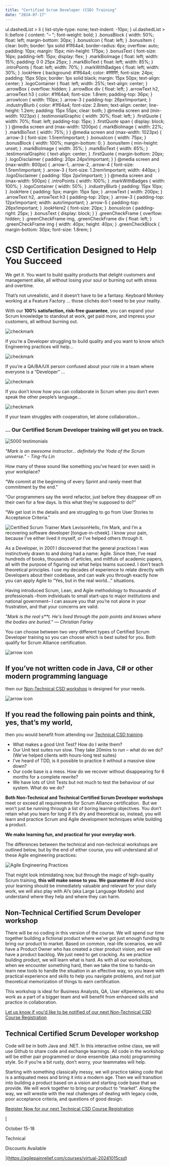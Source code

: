 ```yaml
---
title: "Certified Scrum Developer (CSD) Training"
date: "2024-07-17"
---
```


ul.dashedList > li { list-style-type: none; text-indent: -10px; } ul.dashedList > li::before { content: "– "; font-weight: bold; } .bonusBlock { width: 50%; float: left; margin-bottom: 30px; } .bonusIcon { float: left; } .bonusItem { clear: both; border: 1px solid #1f64a4; border-radius: 6px; overflow: auto; padding: 10px; margin: 15px; min-height: 175px; } .bonusText { font-size: 16px; padding-left: 15px; display: flex; } .markBioImage { float: left; width: 15%; padding: 0 0 25px 25px; } .markBioText { float: left; width: 85%; } .introPoints { float: left; width: 70%; } .markWithBadges { float: left; width: 30%; } .lookHere { background: #1f64a4; color: #ffffff; font-size: 24px; padding: 15px 50px; border: 1px solid black; margin: 15px 50px; text-align: center; } .logoContainer { float: left; width: 25%; text-align: center; } .arrowBox { overflow: hidden; } .arrowBox div { float: left; } .arrowText h2, .arrowText h3 { color: #1f64a4; font-size: 1.8rem; padding-top: 36px; } .arrowIcon { width: 110px; } .arrow-3 { padding-top: 26px!important; } .industryBlurb { color: #1f64a4; font-size: 2.8rem; text-align: center; line-height: 1.2em; padding: 15px 55px; clear: both; } @media screen and (min-width: 1023px) { .testimonialGraphic { width: 30%; float: left; } .firstQuote { width: 70%; float: left; padding-top: 15px; } .firstQuote span { display: block; } } @media screen and (max-width: 1200px) { .markBioImage { width: 22%; } .markBioText { width: 75%; } } @media screen and (max-width: 1023px) { .arrow-3 { font-size: 1.5rem!important; } .bonusIcon { width: 75px; } .bonusBlock { width: 100%; margin-bottom: 0; } .bonusItem { min-height: unset; } .markBioImage { width: 35%; } .markBioText { width: 65%; } .testimonialGraphic { text-align: center; } .firstQuote { margin-bottom: 20px; } .logoDisclaimer { padding: 20px 24px!important; } } @media screen and (max-width: 800px) { .arrow-1, .arrow-2, .arrow-4 { font-size: 1.5rem!important; } .arrow-3 { font-size: 1.2rem!important; width: 440px; } .logoDisclaimer { padding: 10px 2px!important; } } @media screen and (max-width: 500px) { .introPoints { width: 100%; } .markWithBadges { width: 100%; } .logoContainer { width: 50%; } .industryBlurb { padding: 15px 10px; } .lookHere { padding: 5px; margin: 15px 5px; } .arrowText { width: 200px; } .arrowText h2, .arrowText h3 { padding-top: 20px; } .arrow-3 { padding-top: 12px!important; width: auto!important; } .arrow-5 { padding-top: 26px!important; } .lookHere2 { font-size: 20px; } .bonusIcon { padding-right: 25px; } .bonusText { display: block; } } .greenCheckFrame { overflow: hidden; } .greenCheckFrame img, .greenCheckFrame div { float: left; } .greenCheckFrame img { width: 40px; height: 40px; } .greenCheckBlock { margin-bottom: 30px; font-size: 1.8rem; }

# CSD Certification Designed to Help You Succeed

We get it. You want to build quality products that delight customers and management alike, all without losing your soul or burning out with stress and overtime.

That’s not unrealistic, and it doesn’t have to be a fantasy. Keyboard Monkey working at a Feature Factory ... those clichés don't need to be your reality.

With our **100% satisfaction, risk-free guarantee**, you can expand your Scrum knowledge to standout at work, get paid more, and impress your customers, all without burning out.

![checkmark](src/content/page/certified-scrum-developer-csd-training/images/noun-checkmark-870282-71D358.png)

If you’re a Developer struggling to build quality and you want to know which Engineering practices will help…

![checkmark](src/content/page/certified-scrum-developer-csd-training/images/noun-checkmark-870282-71D358.png)

If you’re a QA/BA/UX person confused about your role in a team where everyone is a “Developer” …

![checkmark](src/content/page/certified-scrum-developer-csd-training/images/noun-checkmark-870282-71D358.png)

If you don’t know how you can collaborate in Scrum when you don’t even speak the other people’s language…

![checkmark](src/content/page/certified-scrum-developer-csd-training/images/noun-checkmark-870282-71D358.png)

If your team struggles with cooperation, let alone collaboration…

  
  

### **… Our Certified Scrum Developer training will get you on track.**

![5000 testimonials](src/content/page/certified-scrum-developer-csd-training/images/5000-Testimonials.png)

_"Mark is an awesome instructor... definitely the Yoda of the Scrum universe." - Ting-Yu Lin_

How many of these sound like something you’ve heard (or even said) in your workplace?

“We commit at the beginning of every Sprint and rarely meet that commitment by the end."

“Our programmers say the word refactor, just before they disappear off on their own for a few days. Is this what they’re supposed to do?”

“We get lost in the details and are struggling to go from User Stories to Acceptance Criteria.”

![Certified Scrum Trainer Mark Levison](src/content/page/certified-scrum-developer-csd-training/images/Mark-Levison-headshot-600x800-transparent-badges-225x300.png)Hello, I’m Mark, and I’m a recovering software developer \[tongue-in-cheek\]. I know your pain, because I’ve either lived it myself, or I’ve helped others through it.

As a Developer, in 2001 I discovered that the general practices I was instinctively drawn to and doing had a name: Agile. Since then, I’ve read hundreds of books, thousands of articles, and mittfuls of academic papers, all with the purpose of figuring out what helps teams succeed. I don’t teach theoretical principles. I use my decades of experience to relate directly with Developers about their codebase, and can walk you through exactly how you can apply Agile to “Yes, but in the real world…” situations.

Having introduced Scrum, Lean, and Agile methodology to thousands of professionals –from individuals to small start-ups to major institutions and national government– I can assure you that you’re not alone in your frustration, and that your concerns are valid.

_"Mark is the real s\*\*t. He's lived through the pain points and knows where the bodies are buried." — Christian Farley_

You can choose between two very different types of Certified Scrum Developer training so you can choose which is best suited for you. Both qualify for Scrum Alliance certification.

![arrow icon](src/content/page/certified-scrum-developer-csd-training/images/noun-arrow-1144336-F1584B.png)

## If you’ve not written code in Java, C# or other modern programming language  
then our [Non-Technical CSD workshop](#nontech) is designed for your needs.

![arrow icon](src/content/page/certified-scrum-developer-csd-training/images/noun-arrow-1144336-F1584B.png)

## If you read the following pain points and think, yes, that’s my world,  
then you would benefit from attending our [Technical CSD training](#nontech).

- What makes a good Unit Test? How do I write them?
- Our Unit test suites run slow. They take 20mins to run – what do we do? (We’ve helped clients with hours-long test suites)
- I’ve heard of TDD, is it possible to practice it without a massive slow down?
- Our code base is a mess. How do we recover without disappearing for 6 months for a complete rewrite?
- We have lots of Unit Tests but not much to test the behaviour of our system. What do we do?

**Both Non-Technical and Technical Certified Scrum Developer workshops** meet or exceed all requirements for Scrum Alliance certification.  But we won’t just be running through a list of boring learning objectives. You don’t retain what you learn for long if it’s dry and theoretical so, instead, you will learn and practice Scrum and Agile development techniques while building a product.

**We make learning fun, and practical for your everyday work.**

The differences between the technical and non-technical workshops are outlined below, but by the end of either course, you will understand all of these Agile engineering practices:

![Agile Engineering Practices](src/content/page/certified-scrum-developer-csd-training/images/Agile-Engineering-Practices-map-small.jpg)

That might look intimidating now, but through the magic of high-quality Scrum training, **this will make sense to you. We guarantee it!** And since your learning should be immediately valuable and relevant for your daily work, we will also play with AI’s (aka Large Language Models) and understand where they help and where they can harm.

## Non-Technical Certified Scrum Developer workshop

There will be no coding in this version of the course. We will spend our time together building a fictional product where we’ve got just enough funding to bring our product to market. Based on common, real-life scenarios, we will have a Product Owner who has created a clear product vision, and we will have a product backlog. We just need to get cracking. As we practice building product, we will learn what is hard. As with all our workshops, when we encounter something hard, then we take the time to hands-on learn new tools to handle the situation in an effective way, so you leave with practical experience and skills to help you navigate problems, and not just theoretical memorization of things to earn certification.

This workshop is ideal for Business Analysts, QA, User eXperience, etc who work as a part of a bigger team and will benefit from enhanced skills and practice in collaboration.

[Let us know if you'd like to be notified of our next Non-Technical CSD Course Registration](/contact-us)

## Technical Certified Scrum Developer workshop

Code will be in both Java and .NET. In this interactive online class, we will use Github to share code and exchange learnings. All code in the workshop will be either pair programmed or done ensemble (aka mob) programming style. So if you’re a bit rusty, don’t worry, your teammates will help.

Starting with something classically messy, we will practice taking code that is a antiquated mess and bring it into a modern age. Then we will transition into building a product based on a vision and starting code base that we provide. We will work together to bring our product to “market”. Along the way, we will wrestle with the real challenges of dealing with legacy code, poor acceptance criteria, and questions of good design.

[Register Now for our next Technical CSD Course Registration](https://agilepainrelief.com/courses/virtual-20241015csd)

[

October 15-18

Technical

Discounts Available



](https://agilepainrelief.com/courses/virtual-20241015csd)
